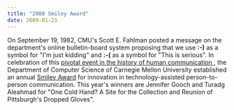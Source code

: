 ```yaml
---
title: "2008 Smiley Award"
date: 2009-01-21
---
```

On September 19, 1982, CMU's Scott E. Fahlman posted a message on the department's online bulletin-board system proposing that we use <strong>:-)</strong> as a symbol for "I'm just kidding" and <strong>:-(</strong> as a symbol for "This is serious". In celebration of this <a href="http://www.cs.cmu.edu/smiley/sa.html#1">pivotal event in the history of human communication </a>, the Department of Computer Science of Carnegie Mellon University established an annual <a href="http://www.cs.cmu.edu/smiley/sa.html">Smiley Award</a> for innovation in technology-assisted person-to-person communication. This year's winners are Jennifer Gooch and Turadg Aleahmad for "One Cold Hand? A Site for the Collection and Reunion of Pittsburgh's Dropped Gloves".
